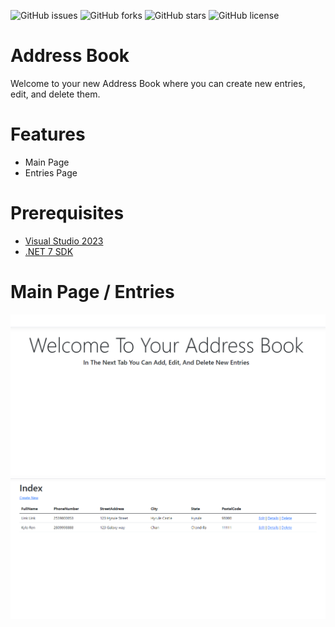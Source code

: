 ![GitHub issues](https://img.shields.io/github/issues/JordanRabold/AddressBook)
![GitHub forks](https://img.shields.io/github/forks/JordanRabold/AddressBook)
![GitHub stars](https://img.shields.io/github/stars/JordanRabold/AddressBook)
![GitHub license](https://img.shields.io/github/license/JordanRabold/AddressBook)


# Address Book
Welcome to your new Address Book where you can create new entries, edit, and delete them.
 
# Features
- Main Page
- Entries Page
 
# Prerequisites 
- [Visual Studio 2023](https://visualstudio.microsoft.com/free-developer-offers/)
- [.NET 7 SDK](https://dotnet.microsoft.com/en-us/download/dotnet/6.0)

# Main Page / Entries
![HomePage](HomeScreen.PNG)
![Index](Index.PNG)
